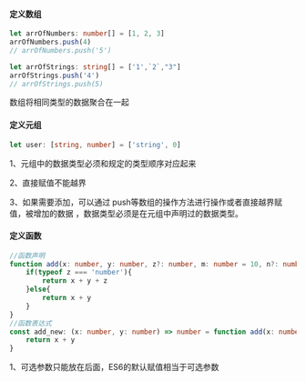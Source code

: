 #### 定义数组

```typescript
let arrOfNumbers: number[] = [1, 2, 3]
arrOfNumbers.push(4)
// arrOfNumbers.push('5')

let arrOfStrings: string[] = ['1',`2`,"3"]
arrOfStrings.push('4')
// arrOfStrings.push(5)
```

数组将相同类型的数据聚合在一起

#### 定义元组

```typescript
let user: [string, number] = ['string', 0]
```

1、元组中的数据类型必须和规定的类型顺序对应起来

2、直接赋值不能越界

3、如果需要添加，可以通过 push等数组的操作方法进行操作或者直接越界赋值，被增加的数据 ，数据类型必须是在元组中声明过的数据类型。

#### 定义函数

```typescript
//函数声明
function add(x: number, y: number, z?: number, m: number = 10, n?: number): number{
    if(typeof z === 'number'){
        return x + y + z
    }else{
        return x + y
    }
}
//函数表达式
const add_new: (x: number, y: number) => number = function add(x: number, y: number): number{
    return x + y
}
```

1、可选参数只能放在后面，ES6的默认赋值相当于可选参数